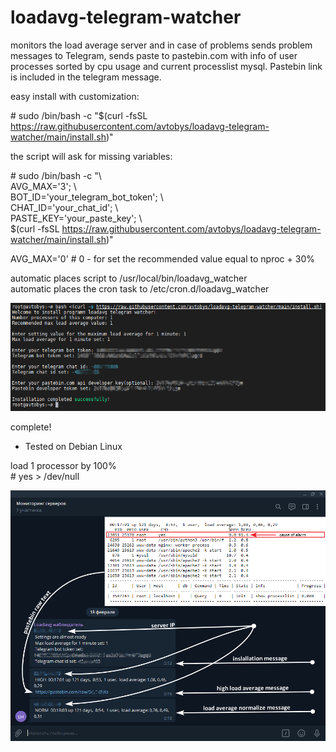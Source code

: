 # loadavg-telegram-watcher
monitors the load average server and in case of problems sends problem messages to Telegram, sends paste to pastebin.com with info of user processes sorted by cpu usage and current processlist mysql. Pastebin link is included in the telegram message.

easy install with customization:

\# sudo /bin/bash -c "$(curl -fsSL https://raw.githubusercontent.com/avtobys/loadavg-telegram-watcher/main/install.sh)" 

the script will ask for missing variables:  

\# sudo /bin/bash -c "\  
AVG_MAX='3'; \  
BOT_ID='your_telegram_bot_token'; \  
CHAT_ID='your_chat_id'; \  
PASTE_KEY='your_paste_key'; \  
$(curl -fsSL https://raw.githubusercontent.com/avtobys/loadavg-telegram-watcher/main/install.sh)" 

AVG_MAX='0' # 0 - for set the recommended value equal to nproc + 30%  

automatic places script to /usr/local/bin/loadavg_watcher  
automatic places the cron task to /etc/cron.d/loadavg_watcher

![plot](img/1.png)

complete!

* Tested on Debian Linux

load 1 processor by 100%  
\# yes > /dev/null


![plot](img/2.png)
